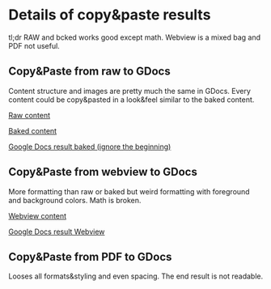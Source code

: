 # Details of copy&paste results

tl;dr RAW and bcked works good except math. Webview is a mixed bag and PDF not useful.

## Copy&Paste from raw to GDocs

Content structure and images are pretty much the same in GDocs. Every content could be copy&pasted in a look&feel similar to the baked content.

[Raw content](https://archive-staging.cnx.org/contents/49cf2d69-1d37-49aa-9e61-16da4c52ce37@14#66047)

[Baked content](https://archive-staging.cnx.org/contents/9b08c294-057f-4201-9f48-5d6ad992740d@15.1:Sc8taR03@14)

[Google Docs result baked (ignore the beginning)](https://docs.google.com/document/d/1_5hs7VSueGy0OZWQAkLDia-i-1a4uaqv2YZzHkE2h2M/edit)

## Copy&Paste from webview to GDocs

More formatting than raw or baked but weird formatting with foreground and background colors.
Math is broken.

[Webview content](https://cnx.org/contents/49cf2d69-1d37-49aa-9e61-16da4c52ce37@14)

[Google Docs result Webview](https://docs.google.com/document/d/1k5V20LzY3OIuQMpMGSseFsRRqQ1ZXHiqLOadEQkb1us/edit#heading=h.igj7l5qg2fm7)

## Copy&Paste from PDF to GDocs

Looses all formats&styling and even spacing.
The end result is not readable.